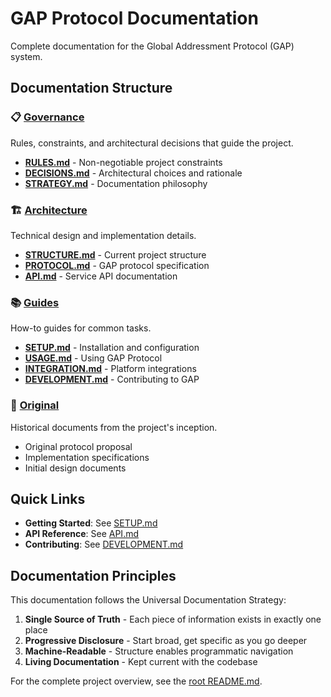 # GAP Protocol Documentation

Complete documentation for the Global Addressment Protocol (GAP) system.

## Documentation Structure

### 📋 [Governance](./governance/)
Rules, constraints, and architectural decisions that guide the project.

- **[RULES.md](./governance/RULES.md)** - Non-negotiable project constraints
- **[DECISIONS.md](./governance/DECISIONS.md)** - Architectural choices and rationale
- **[STRATEGY.md](./governance/universal-documentation-strategy.md)** - Documentation philosophy

### 🏗️ [Architecture](./architecture/)
Technical design and implementation details.

- **[STRUCTURE.md](./architecture/STRUCTURE.md)** - Current project structure
- **[PROTOCOL.md](./architecture/PROTOCOL.md)** - GAP protocol specification
- **[API.md](./architecture/API.md)** - Service API documentation

### 📚 [Guides](./guides/)
How-to guides for common tasks.

- **[SETUP.md](./guides/SETUP.md)** - Installation and configuration
- **[USAGE.md](./guides/USAGE.md)** - Using GAP Protocol
- **[INTEGRATION.md](./guides/INTEGRATION.md)** - Platform integrations
- **[DEVELOPMENT.md](./guides/DEVELOPMENT.md)** - Contributing to GAP

### 📜 [Original](./original/)
Historical documents from the project's inception.

- Original protocol proposal
- Implementation specifications
- Initial design documents

## Quick Links

- **Getting Started**: See [SETUP.md](./guides/SETUP.md)
- **API Reference**: See [API.md](./architecture/API.md)
- **Contributing**: See [DEVELOPMENT.md](./guides/DEVELOPMENT.md)

## Documentation Principles

This documentation follows the Universal Documentation Strategy:

1. **Single Source of Truth** - Each piece of information exists in exactly one place
2. **Progressive Disclosure** - Start broad, get specific as you go deeper
3. **Machine-Readable** - Structure enables programmatic navigation
4. **Living Documentation** - Kept current with the codebase

For the complete project overview, see the [root README.md](../README.md).